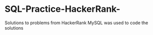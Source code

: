 # SQL-Practice-HackerRank-
Solutions to problems from HackerRank
MySQL was used to code the solutions
